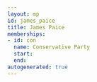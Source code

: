 ```yaml
---
layout: mp
id: james_paice
title: James Paice
memberships:
- id: con
  name: Conservative Party
  start: 
  end: 
autogenerated: true
---
```

